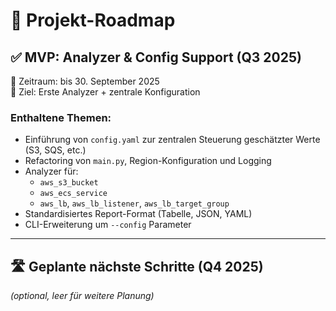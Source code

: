 # 🧭 Projekt-Roadmap

## ✅ MVP: Analyzer & Config Support (Q3 2025)

📅 Zeitraum: bis 30. September 2025  
🎯 Ziel: Erste Analyzer + zentrale Konfiguration

### Enthaltene Themen:
- Einführung von `config.yaml` zur zentralen Steuerung geschätzter Werte (S3, SQS, etc.)
- Refactoring von `main.py`, Region-Konfiguration und Logging
- Analyzer für:
  - `aws_s3_bucket`
  - `aws_ecs_service`
  - `aws_lb`, `aws_lb_listener`, `aws_lb_target_group`
- Standardisiertes Report-Format (Tabelle, JSON, YAML)
- CLI-Erweiterung um `--config` Parameter

---

## 🛣 Geplante nächste Schritte (Q4 2025)

_(optional, leer für weitere Planung)_